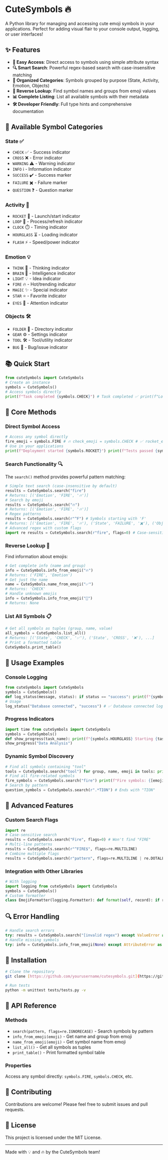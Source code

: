 # CuteSymbols 🔥

A Python library for managing and accessing cute emoji symbols in your applications. Perfect for adding visual flair to your console output, logging, or user interfaces!

## ✨ Features

- **🚀 Easy Access**: Direct access to symbols using simple attribute syntax
- **🔍 Smart Search**: Powerful regex-based search with case-insensitive matching
- **📁 Organized Categories**: Symbols grouped by purpose (State, Activity, Emotion, Objects)
- **🔄 Reverse Lookup**: Find symbol names and groups from emoji values
- **📊 Complete Listing**: List all available symbols with their metadata
- **🛠️ Developer Friendly**: Full type hints and comprehensive documentation

## 🎯 Available Symbol Categories

### State ✅
- `CHECK` ✅ - Success indicator
- `CROSS` ❌ - Error indicator  
- `WARNING` ⚠️ - Warning indicator
- `INFO` ℹ️ - Information indicator
- `SUCCESS` ✔️ - Success marker
- `FAILURE` ✖️ - Failure marker
- `QUESTION` ❓ - Question marker

### Activity 🚀
- `ROCKET` 🚀 - Launch/start indicator
- `LOOP` 🔄 - Process/refresh indicator
- `CLOCK` ⏱️ - Timing indicator
- `HOURGLASS` ⏳ - Loading indicator
- `FLASH` ⚡ - Speed/power indicator

### Emotion 💡
- `THINK` 🤔 - Thinking indicator
- `BRAIN` 🧠 - Intelligence indicator
- `LIGHT` 💡 - Idea indicator
- `FIRE` 🔥 - Hot/trending indicator
- `MAGIC` ✨ - Special indicator
- `STAR` ⭐ - Favorite indicator
- `EYES` 👀 - Attention indicator

### Objects 🛠️
- `FOLDER` 📁 - Directory indicator
- `GEAR` ⚙️ - Settings indicator
- `TOOL` 🛠️ - Tool/utility indicator
- `BUG` 🐞 - Bug/issue indicator

## 📚 Quick Start
```python
from cuteSymbols import CuteSymbols
# Create an instance
symbols = CuteSymbols()
# Access symbols directly
print(f"Task completed {symbols.CHECK}") # Task completed ✅ print(f"Loading {symbols.HOURGLASS}") # Loading ⏳ print(f"Great idea {symbols.LIGHT}") # Great idea 💡
``` 

## 🔧 Core Methods

### Direct Symbol Access
```python
# Access any symbol directly
fire_emoji = symbols.FIRE # 🔥 check_emoji = symbols.CHECK # ✅ rocket_emoji = symbols.ROCKET # 🚀
# Use in your applications
print(f"Deployment started {symbols.ROCKET}") print(f"Tests passed {symbols.SUCCESS}") print(f"Found issue {symbols.BUG}")
``` 

### Search Functionality 🔍

The `search()` method provides powerful pattern matching:
```python
# Simple text search (case-insensitive by default)
results = CuteSymbols.search("fire")
# Returns: [('Emotion', 'FIRE', '🔥')]
# Search by emoji
results = CuteSymbols.search("🔥")
# Returns: [('Emotion', 'FIRE', '🔥')]
# Regex patterns
results = CuteSymbols.search(r"^F") # Symbols starting with 'F'
# Returns: [('Emotion', 'FIRE', '🔥'), ('State', 'FAILURE', '✖️'), ('Objects', 'FOLDER', '📁')]
# Advanced regex with custom flags
import re results = CuteSymbols.search(r"fire", flags=0) # Case-sensitive results = CuteSymbols.search(r"f.*e$", flags=re.MULTILINE) # Multi-line pattern
``` 

### Reverse Lookup 🔄

Find information about emojis:
```python
# Get complete info (name and group)
info = CuteSymbols.info_from_emoji("🔥")
# Returns: ('FIRE', 'Emotion')
# Get just the name
name = CuteSymbols.name_from_emoji("✅")
# Returns: 'CHECK'
# Handle unknown emojis
info = CuteSymbols.info_from_emoji("🌟")
# Returns: None
``` 

### List All Symbols 📋
```python
# Get all symbols as tuples (group, name, value)
all_symbols = CuteSymbols.list_all()
# Returns: [('State', 'CHECK', '✅'), ('State', 'CROSS', '❌'), ...]
# Print a formatted table
CuteSymbols.print_table()
``` 

## 🎨 Usage Examples

### Console Logging
```python 
from cuteSymbols import CuteSymbols
symbols = CuteSymbols()
def log_status(message, status): if status == "success": print(f"{symbols.CHECK} {message}") elif status == "error": print(f"{symbols.CROSS} {message}") elif status == "warning": print(f"{symbols.WARNING} {message}") else: print(f"{symbols.INFO} {message}")
# Usage
log_status("Database connected", "success") # ✅ Database connected log_status("Connection timeout", "error") # ❌ Connection timeout log_status("Memory usage high", "warning") # ⚠️ Memory usage high
``` 

### Progress Indicators
```python 
import time from cuteSymbols import CuteSymbols
symbols = CuteSymbols()
def show_progress(task_name): print(f"{symbols.HOURGLASS} Starting {task_name}...") time.sleep(1) print(f"{symbols.LOOP} Processing {task_name}...") time.sleep(1) print(f"{symbols.FLASH} Finalizing {task_name}...") time.sleep(1) print(f"{symbols.CHECK} {task_name} completed!")
show_progress("Data Analysis")
``` 

### Dynamic Symbol Discovery
```python
# Find all symbols containing "tool"
tools = CuteSymbols.search("tool") for group, name, emoji in tools: print(f"{emoji} {name} (from {group})")
# Find all fire-related symbols
fire_symbols = CuteSymbols.search("fire") print(f"Fire symbols: {[emoji for _, _, emoji in fire_symbols]}")
# Search by pattern
question_symbols = CuteSymbols.search(r".*TION") # Ends with "TION"
``` 

## 🧠 Advanced Features

### Custom Search Flags
```python 
import re
# Case-sensitive search
results = CuteSymbols.search("Fire", flags=0) # Won't find "FIRE"
# Multi-line patterns
results = CuteSymbols.search(r"^FIRE$", flags=re.MULTILINE)
# Combine multiple flags
results = CuteSymbols.search(r"pattern", flags=re.MULTILINE | re.DOTALL)
``` 

### Integration with Other Libraries
```python
# With logging
import logging from cuteSymbols import CuteSymbols
symbols = CuteSymbols()
# Custom formatter
class EmojiFormatter(logging.Formatter): def format(self, record): if record.levelno == logging.ERROR: record.msg = f"{symbols.CROSS} {record.msg}" elif record.levelno == logging.WARNING: record.msg = f"{symbols.WARNING} {record.msg}" elif record.levelno == logging.INFO: record.msg = f"{symbols.INFO} {record.msg}" return super().format(record)
``` 

## 🔍 Error Handling
```python
# Handle search errors
try: results = CuteSymbols.search("[invalid regex") except ValueError as e: print(f"{symbols.CROSS} Search error: {e}")
# Handle missing symbols
try: info = CuteSymbols.info_from_emoji(None) except AttributeError as e: print(f"{symbols.WARNING} {e}")
``` 

## 🚀 Installation
```bash
# Clone the repository
git clone [https://github.com/yourusername/cutesymbols.git](https://github.com/yourusername/cutesymbols.git) cd cutesymbols

# Run tests
python -m unittest tests/tests.py -v
``` 

## 📖 API Reference

### Methods

- `search(pattern, flags=re.IGNORECASE)` - Search symbols by pattern
- `info_from_emoji(emoji)` - Get name and group from emoji
- `name_from_emoji(emoji)` - Get symbol name from emoji
- `list_all()` - Get all symbols as tuples
- `print_table()` - Print formatted symbol table

### Properties

Access any symbol directly: `symbols.FIRE`, `symbols.CHECK`, etc.

## 🤝 Contributing

Contributions are welcome! Please feel free to submit issues and pull requests.

## 📄 License

This project is licensed under the MIT License.

---

Made with 💡 and 🔥 by the CuteSymbols team!
```
